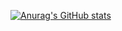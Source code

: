 [![Anurag's GitHub stats](https://github-readme-stats.vercel.app/api?username=Jungmin-Seo544)](https://github.com/anuraghazra/github-readme-stats)
